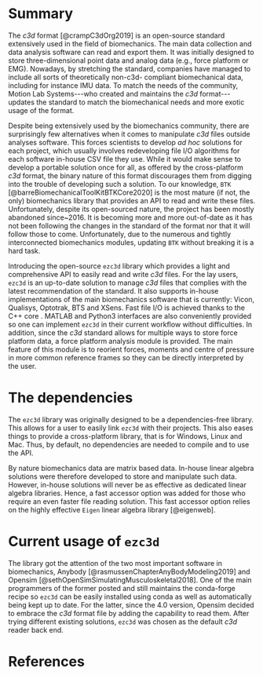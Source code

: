 # Summary
The *c3d* format [@crampC3dOrg2019] is an open-source standard extensively used in the field of biomechanics.
The main data collection and data analysis software can read and export them. 
It was initially designed to store three-dimensional point data and analog data (e.g., force platform or EMG).
Nowadays, by stretching the standard, companies have managed to include all sorts of theoretically non-c3d- compliant biomechanical data, including for instance IMU data.
To match the needs of the community, Motion Lab Systems---who created and maintains the *c3d* format---updates the standard to match the biomechanical needs and more exotic usage of the format.

Despite being extensively used by the biomechanics community, there are surprisingly few alternatives when it comes to manipulate *c3d* files outside analyses software. 
This forces scientists to develop *ad hoc* solutions for each project, which usually involves redeveloping file I/O algorithms for each software in-house CSV file they use. 
While it would make sense to develop a portable solution once for all, as offered by the cross-platform *c3d* format, the binary nature of this format discourages them from digging into the trouble of developing such a solution.
To our knowledge, `BTK` [@barreBiomechanicalToolKitBTKCore2020] is the most mature (if not, the only) biomechanics library that provides an API to read and write these files.
Unfortunately, despite its open-sourced nature, the project has been mostly abandoned since~2016.
It is becoming more and more out-of-date as it has not been following the changes in the standard of the format nor that it will follow those to come.
Unfortunately, due to the numerous and tightly interconnected biomechanics modules, updating `BTK` without breaking it is a hard task.

Introducing the open-source `ezc3d` library which provides a light and comprehensive API to easily read and write *c3d* files. 
For the lay users, `ezc3d` is an up-to-date solution to manage *c3d* files that complies with the latest recommendation of the standard.
It also supports in-house implementations of the main biomechanics software that is currently: Vicon, Qualisys, Optotrak, BTS and XSens. 
Fast file I/O is achieved thanks to the C++ core .
MATLAB and Python3 interfaces are also conveniently provided so one can implement `ezc3d` in their current workflow without difficulties.
In addition, since the *c3d* standard allows for multiple ways to store force platform data, a force platform analysis module is provided.
The main feature of this module is to reorient forces, moments and centre of pressure in more common reference frames so they can be directly interpreted by the user. 

# The dependencies
The `ezc3d` library was originally designed to be a dependencies-free library.
This allows for a user to easily link `ezc3d` with their projects. 
This also eases things to provide a cross-platform library, that is for Windows, Linux and Mac. 
Thus, by default, no dependencies are needed to compile and to use the API.

By nature biomechanics data are matrix based data. 
In-house linear algebra solutions were therefore developed to store and manipulate such data.
However, in-house solutions will never be as effective as dedicated linear algebra libraries. 
Hence, a fast accessor option was added for those who require an even faster file reading solution.
This fast accessor option relies on the highly effective `Eigen` linear algebra library [@eigenweb].

# Current usage of `ezc3d`
The library got the attention of the two most important software in biomechanics, Anybody [@rasmussenChapterAnyBodyModeling2019] and Opensim [@sethOpenSimSimulatingMusculoskeletal2018].
One of the main programmers of the former posted and still maintains the conda-forge recipe so `ezc3d` can be easily installed using conda as well as automatically being kept up to date.
For the latter, since the 4.0 version, Opensim decided to embrace the *c3d* format file by adding the capability to read them.
After trying different existing solutions, `ezc3d` was chosen as the default *c3d* reader back end.

# References
